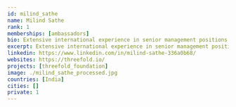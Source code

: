 ```yaml
---
id: milind_sathe
name: Milind Sathe
rank: 1
memberships: [ambassadors]
bio: Extensive international experience in senior management positions with The Coca-Cola Company in managing operations in diverse emerging markets across continents. Proven track record in building organizational culture, multi-national leadership teams, coaching, mentoring and change management. Passionate about traveling, making friends, experiencing new cultures and cuisines. Ambassador fell in love with Threefold I believe ThreeFold Foundation’s idea holds great promise to empower local communities, develop much needed skills to face the challenges of the impending fourth industrial revolution and make businesses more competitive by making available low cost affordable digital resources.
excerpt: Extensive international experience in senior management positions with The Coca-Cola Company.
linkedin: https://www.linkedin.com/in/milind-sathe-336a0b68/
websites: https://threefold.io/
projects: [threefold_foundation]
image: ./milind_sathe_processed.jpg
countries: [India]
cities: []
private: 1
---
```

